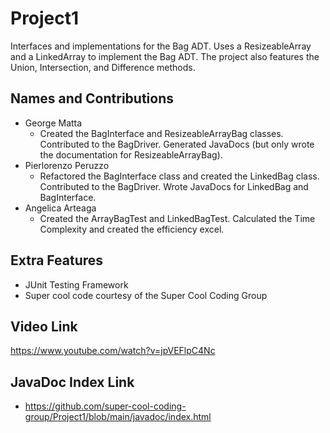 # Project1
Interfaces and implementations for the Bag ADT. Uses a ResizeableArray and a LinkedArray to implement the Bag ADT. The project also features the Union, Intersection, and Difference methods.

## Names and Contributions  
- George Matta  
  - Created the BagInterface and ResizeableArrayBag classes. Contributed to the BagDriver. Generated JavaDocs (but only wrote the documentation for ResizeableArrayBag).  
- Pierlorenzo Peruzzo  
  - Refactored the BagInterface class and created the LinkedBag class. Contributed to the BagDriver. Wrote JavaDocs for LinkedBag and BagInterface.  
- Angelica Arteaga  
  - Created the ArrayBagTest and LinkedBagTest. Calculated the Time Complexity and created the efficiency excel.  
  
## Extra Features  
- JUnit Testing Framework
- Super cool code courtesy of the Super Cool Coding Group  

## Video Link 
https://www.youtube.com/watch?v=jpVEFlpC4Nc

## JavaDoc Index Link 
- https://github.com/super-cool-coding-group/Project1/blob/main/javadoc/index.html  




